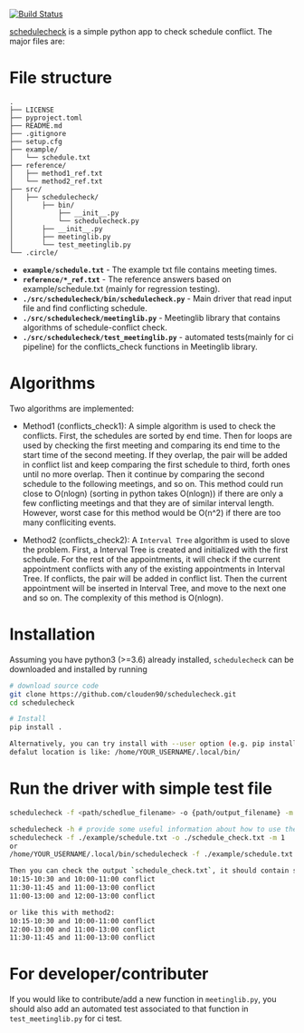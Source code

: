 [![Build Status](https://circleci.com/gh/clouden90/schedulecheck/tree/develop.svg?style=svg)](https://circleci.com/gh/clouden90/schedulecheck/tree/develop)

[schedulecheck](https://github.com/clouden90/schedulecheck.git) is a simple python app to check schedule conflict. The major files are:

# File structure
    .
    ├── LICENSE
    ├── pyproject.toml
    ├── README.md
    ├── .gitignore
    ├── setup.cfg
    ├── example/
    │   └── schedule.txt 
    ├── reference/
    │   ├── method1_ref.txt  
    │   └── method2_ref.txt 
    ├── src/                    
    │   ├── schedulecheck/
    │       ├── bin/
    │           ├── __init__.py
    │           └── schedulecheck.py 
    │       ├── __init__.py  
    │       ├── meetinglib.py  
    │       └── test_meetinglib.py                
    └── .circle/

- **`example/schedule.txt`** - The example txt file contains meeting times.
- **`reference/*_ref.txt`** - The reference answers based on example/schedule.txt (mainly for regression testing).
- **`./src/schedulecheck/bin/schedulecheck.py`** - Main driver that read input file and find conflicting schedule. 
- **`./src/schedulecheck/meetinglib.py`** - Meetinglib library that contains algorithms of schedule-conflict check. 
- **`./src/schedulecheck/test_meetinglib.py`** - automated tests(mainly for ci pipeline) for the conflicts_check functions in Meetinglib library.

# Algorithms
Two algorithms are implemented: 
- Method1 (conflicts_check1): A simple algorithm is used to check the conflicts. First, the schedules are sorted by end time. Then for loops are used by checking 
  the first meeting and comparing its end time to the start time of the second meeting. If they overlap, the pair will be added in conflict list and keep comparing 
  the first schedule to third, forth ones until no more overlap. Then it continue by comparing the second schedule to the following meetings, and so on.
  This method could run close to O(nlogn) (sorting in python takes O(nlogn)) if there are only a few conflicting meetings and that they are of similar interval
  length. However, worst case for this method would be O(n^2) if there are too many confliciting events.
  
- Method2 (conflicts_check2): A `Interval Tree` algorithm is used to slove the problem. First, a Interval Tree is created and initialized with the first schedule. 
  For the rest of the appointments, it will check if the current appointment conflicts with any of the existing appointments in Interval Tree. If conflicts, the 
  pair will be added in conflict list. Then the current appointment will be inserted in Interval Tree, and move to the next one and so on. The complexity of this 
  method is O(nlogn).

# Installation
Assuming you have python3 (>=3.6) already installed, `schedulecheck` can be downloaded and installed by running

```bash
# download source code
git clone https://github.com/clouden90/schedulecheck.git
cd schedulecheck

# Install
pip install .

Alternatively, you can try install with --user option (e.g. pip install --user .). Make sure to add your user bin directory to PATH environment. The 
defalut location is like: /home/YOUR_USERNAME/.local/bin/
```

# Run the driver with simple test file
```bash
schedulecheck -f <path/schedlue_filename> -o {path/output_filename} -m {1:method1 or 2:method2} -t {Regression testing 0:off 1:on} -v {version info}

schedulecheck -h # provide some useful information about how to use the driver 
schedulecheck -f ./example/schedule.txt -o ./schedule_check.txt -m 1
or
/home/YOUR_USERNAME/.local/bin/schedulecheck -f ./example/schedule.txt -o ./schedule_check.txt -m 1

Then you can check the output `schedule_check.txt`, it should contain soemthing like this with method1:
10:15-10:30 and 10:00-11:00 conflict
11:30-11:45 and 11:00-13:00 conflict
11:00-13:00 and 12:00-13:00 conflict

or like this with method2:
10:15-10:30 and 10:00-11:00 conflict
12:00-13:00 and 11:00-13:00 conflict
11:30-11:45 and 11:00-13:00 conflict
```

# For developer/contributer
If you would like to contribute/add a new function in `meetinglib.py`, you should also add an automated test associated to that function in `test_meetinglib.py` for ci test.
